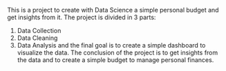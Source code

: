 This is a project to create with Data Science a simple personal budget and get insights from it. The project is divided in 3 parts:
1. Data Collection
2. Data Cleaning
3. Data Analysis
and the final goal is to create a simple dashboard to visualize the data.
The conclusion of the project is to get insights from the data and to create a simple budget to manage personal finances.
```